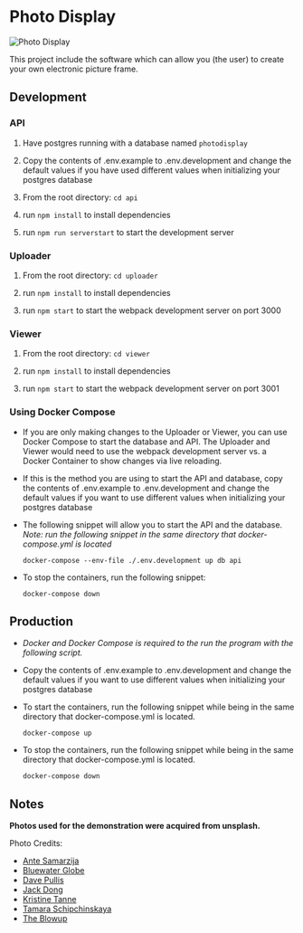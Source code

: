 # Photo Display

![Photo Display](./gifs/photodisplay.gif)

This project include the software which can allow you (the user) to create your own electronic picture frame.

## Development

### API

1. Have postgres running with a database named `photodisplay`

2. Copy the contents of .env.example to .env.development and change the default values if you have used different values when initializing your postgres database

3. From the root directory: `cd api`

4. run `npm install` to install dependencies

5. run `npm run serverstart` to start the development server

### Uploader

1. From the root directory: `cd uploader`

2. run `npm install` to install dependencies

3. run `npm start` to start the webpack development server on port 3000

### Viewer

1. From the root directory: `cd viewer`

2. run `npm install` to install dependencies

3. run `npm start` to start the webpack development server on port 3001

### Using Docker Compose

- If you are only making changes to the Uploader or Viewer, you can use Docker Compose to start the database and API. The Uploader and Viewer would need to use the webpack development server vs. a Docker Container to show changes via live reloading.

- If this is the method you are using to start the API and database, copy the contents of .env.example to .env.development and change the default values if you want to use different values when initializing your postgres database

- The following snippet will allow you to start the API and the database. _Note: run the following snippet in the same directory that docker-compose.yml is located_

  ```docker
  docker-compose --env-file ./.env.development up db api
  ```

- To stop the containers, run the following snippet:

  ```docker
  docker-compose down
  ```

## Production

- _Docker and Docker Compose is required to the run the program with the following script._

- Copy the contents of .env.example to .env.development and change the default values if you want to use different values when initializing your postgres database

- To start the containers, run the following snippet while being in the same directory that docker-compose.yml is located.

  ```docker
  docker-compose up
  ```

- To stop the containers, run the following snippet while being in the same directory that docker-compose.yml is located.

  ```docker
  docker-compose down
  ```

## Notes

**Photos used for the demonstration were acquired from unsplash.**

Photo Credits:

- [Ante Samarzija](https://unsplash.com/@antesamarzija)
- [Bluewater Globe](https://unsplash.com/@bluewaterglobe)
- [Dave Pullis](https://unsplash.com/@davepullis)
- [Jack Dong](https://unsplash.com/@lwdzl)
- [Kristine Tanne](https://unsplash.com/@kristinetanne)
- [Tamara Schipchinskaya](https://unsplash.com/@toma_sh)
- [The Blowup](https://unsplash.com/@theblowup)